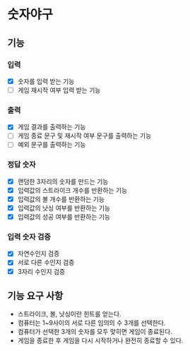 # 숫자야구
## 기능
### 입력
- [x] 숫자를 입력 받는 기능
- [ ] 게임 재시작 여부 입력 받는 기능
### 출력
- [x] 게임 결과를 출력하는 기능
- [ ] 게임 종료 문구 및 재시작 여부 문구를 출력하는 기능
- [ ] 예외 문구를 출력하는 기능
### 정답 숫자
- [x] 랜덤한 3자리의 숫자를 만드는 기능
- [x] 입력값의 스트라이크 개수를 반환하는 기능
- [x] 입력값의 볼 개수를 반환하는 기능
- [x] 입력값의 낫싱 여부를 반환하는 기능
- [x] 입력값의 성공 여부를 반환하는 기능
### 입력 숫자 검증
- [x] 자연수인지 검증
- [x] 서로 다른 수인지 검증
- [x] 3자리 수인지 검증

## 기능 요구 사항
- 스트라이크, 볼, 낫싱이란 힌트를 얻는다.
- 컴퓨터는 1~9사이의 서로 다른 임의의 수 3개를 선택한다.
- 컴퓨터가 선택한 3개의 숫자를 모두 맞히면 게임이 종료된다.
- 게임을 종료한 후 게임을 다시 시작하거나 완전히 종료할 수 있다.